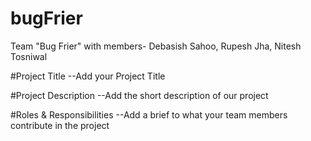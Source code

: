 # bugFrier
Team "Bug Frier" with members- Debasish Sahoo, Rupesh Jha, Nitesh Tosniwal


#Project Title
--Add your Project Title

#Project Description
--Add the short description of our project

#Roles & Responsibilities
--Add a brief to what your team members contribute in the project
